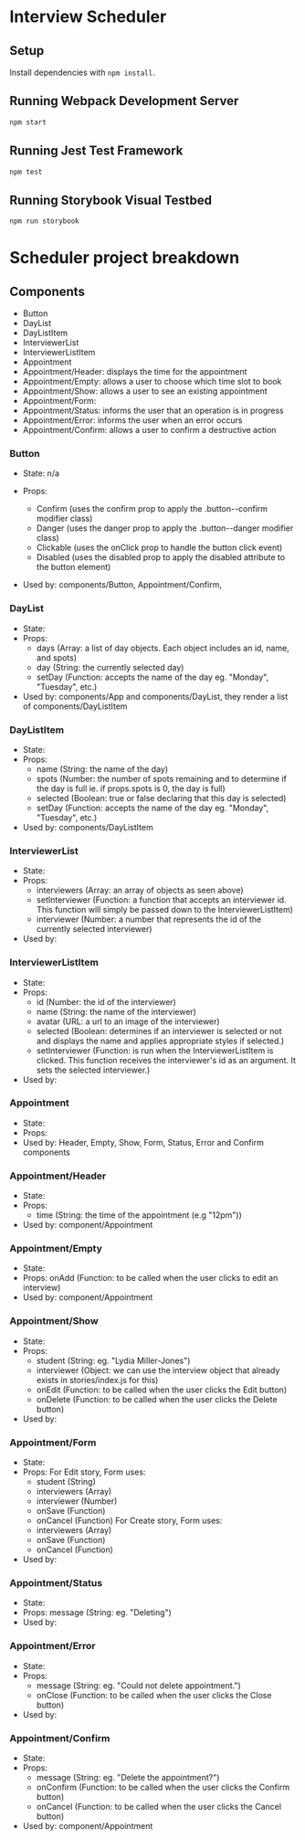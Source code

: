 # Interview Scheduler

## Setup

Install dependencies with `npm install`.

## Running Webpack Development Server

```sh
npm start
```

## Running Jest Test Framework

```sh
npm test
```

## Running Storybook Visual Testbed

```sh
npm run storybook
```

# Scheduler project breakdown

## Components

- Button
- DayList
- DayListItem
- InterviewerList
- InterviewerListItem
- Appointment
- Appointment/Header: displays the time for the appointment
- Appointment/Empty: allows a user to choose which time slot to book
- Appointment/Show: allows a user to see an existing appointment
- Appointment/Form: 
- Appointment/Status: informs the user that an operation is in progress
- Appointment/Error: informs the user when an error occurs
- Appointment/Confirm: allows a user to confirm a destructive action

### Button

- State: n/a
- Props: 
  - Confirm (uses the confirm prop to apply the .button--confirm modifier class)
  - Danger (uses the danger prop to apply the .button--danger modifier class)
  - Clickable (uses the onClick prop to handle the button click event)
  - Disabled (uses the disabled prop to apply the disabled attribute to the button element)

- Used by: components/Button, Appointment/Confirm, 

### DayList

- State:
- Props:
  - days (Array: a list of day objects. Each object includes an id, name, and spots)
  - day (String: the currently selected day)
  - setDay (Function: accepts the name of the day eg. "Monday", "Tuesday", etc.)
- Used by: components/App and components/DayList, they render a list of components/DayListItem

### DayListItem

- State:
- Props:
  - name (String: the name of the day)
  - spots (Number: the number of spots remaining and to determine if the day is full ie. if props.spots is 0, the day is full)
  - selected (Boolean: true or false declaring that this day is selected)
  - setDay (Function: accepts the name of the day eg. "Monday", "Tuesday", etc.)
- Used by: components/DayListItem 

### InterviewerList

- State:
- Props:
  - interviewers (Array: an array of objects as seen above)
  - setInterviewer (Function: a function that accepts an interviewer id. This function will simply be passed down to the InterviewerListItem)
  - interviewer (Number: a number that represents the id of the currently selected interviewer)
- Used by:

### InterviewerListItem

- State:
- Props:
  - id (Number: the id of the interviewer)
  - name (String: the name of the interviewer)
  - avatar (URL: a url to an image of the interviewer)
  - selected (Boolean: determines if an interviewer is selected or not and displays the name and applies appropriate styles if selected.)
  - setInterviewer (Function: is run when the InterviewerListItem is clicked. This function receives the interviewer's id as an argument. It sets the selected
  interviewer.)
- Used by: 

### Appointment

- State:
- Props:
- Used by: Header, Empty, Show, Form, Status, Error and Confirm components

### Appointment/Header

- State:
- Props: 
  - time (String: the time of the appointment (e.g "12pm"))
- Used by: component/Appointment

### Appointment/Empty

- State:
- Props: onAdd (Function: to be called when the user clicks to edit an interview)
- Used by: component/Appointment

### Appointment/Show

- State:
- Props:
  - student (String: eg. "Lydia Miller-Jones")
  - interviewer (Object: we can use the interview object that already exists in stories/index.js for this)
  - onEdit (Function: to be called when the user clicks the Edit button)
  - onDelete (Function: to be called when the user clicks the Delete button)
- Used by:

### Appointment/Form

- State:
- Props:
  For Edit story, Form uses:
  - student (String)
  - interviewers (Array)
  - interviewer (Number)
  - onSave (Function)
  - onCancel (Function)
  For Create story, Form uses:
  - interviewers (Array)
  - onSave (Function)
  - onCancel (Function)
- Used by:

### Appointment/Status

- State:
- Props: message (String: eg. "Deleting")
- Used by: 

### Appointment/Error

- State:
- Props:
  - message (String: eg. "Could not delete appointment.")
  - onClose (Function: to be called when the user clicks the Close button)
- Used by:

### Appointment/Confirm

- State:
- Props:
  - message (String: eg. "Delete the appointment?")
  - onConfirm (Function: to be called when the user clicks the Confirm button)
  - onCancel (Function: to be called when the user clicks the Cancel button)
- Used by: component/Appointment